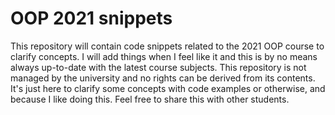 # OOP 2021 snippets

This repository will contain code snippets related to the 2021 OOP course to clarify concepts. I will add things when I feel like it and this is by no means always up-to-date with the latest course subjects. This repository is not managed by the university and no rights can be derived from its contents. It's just here to clarify some concepts with code examples or otherwise, and because I like doing this. Feel free to share this with other students.
